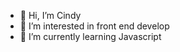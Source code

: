 - 👋 Hi, I’m Cindy
- 👀 I’m interested in front end develop
- 🌱 I’m currently learning Javascript

<!---
99drew/99drew is a ✨ special ✨ repository because its `README.md` (this file) appears on your GitHub profile.
You can click the Preview link to take a look at your changes.
--->
